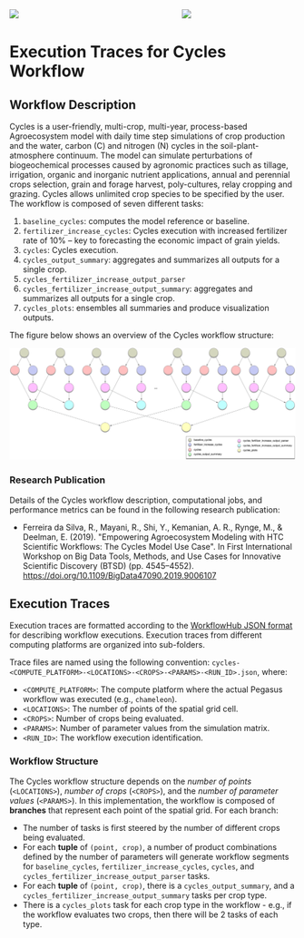 <img src="https://workflowhub.org/assets/images/logo-horizontal.png" width="300" />
<img src="https://pegasus.isi.edu/wordpress/wp-content/uploads/2015/12/logo-dark.png" width=200 style="float: right" />

# Execution Traces for Cycles Workflow

## Workflow Description

Cycles is a user-friendly, multi-crop, multi-year, process-based Agroecosystem
model with daily time step simulations of crop production and the water, carbon
(C) and nitrogen (N) cycles in the soil-plant-atmosphere continuum. The model
can simulate perturbations of biogeochemical processes caused by agronomic
practices such as tillage, irrigation, organic and inorganic nutrient
applications, annual and perennial crops selection, grain and forage harvest,
poly-cultures, relay cropping and grazing. Cycles allows unlimited crop species
to be specified by the user. The workflow is composed of seven different tasks:

  1. `baseline_cycles`: computes the model reference or baseline.
  2. `fertilizer_increase_cycles`: Cycles execution with increased fertilizer
     rate of 10% – key to forecasting the economic impact of grain yields.
  3. `cycles`: Cycles execution.
  4. `cycles_output_summary`: aggregates and summarizes all outputs for a
     single crop.
  5. `cycles_fertilizer_increase_output_parser`
  6. `cycles_fertilizer_increase_output_summary`: aggregates and summarizes all
     outputs for a single crop.
  7. `cycles_plots`: ensembles all summaries and produce visualization outputs.

The figure below shows an overview of the Cycles workflow structure:

<img src="docs/images/cycles.png?raw=true" width="750">

### Research Publication

Details of the Cycles workflow description, computational jobs, and
performance metrics can be found in the following research publication:

- Ferreira da Silva, R., Mayani, R., Shi, Y., Kemanian, A. R., Rynge, M., & Deelman, E. (2019). "Empowering Agroecosystem Modeling with HTC Scientific Workflows: The Cycles Model Use Case". In First International Workshop on Big Data Tools, Methods, and Use Cases for Innovative Scientific Discovery (BTSD) (pp. 4545–4552). https://doi.org/10.1109/BigData47090.2019.9006107

## Execution Traces

Execution traces are formatted according to the
[WorkflowHub JSON format](https://github.com/workflowhub/workflow-schema)
for describing workflow executions. Execution traces from different
computing platforms are organized into sub-folders.

Trace files are named using the following convention:
`cycles-<COMPUTE_PLATFORM>-<LOCATIONS>-<CROPS>-<PARAMS>-<RUN_ID>.json`, where:

- `<COMPUTE_PLATFORM>`: The compute platform where the actual Pegasus workflow
  was executed (e.g., `chameleon`).
- `<LOCATIONS>`: The number of points of the spatial grid cell.
- `<CROPS>`: Number of crops being evaluated.
- `<PARAMS>`: Number of parameter values from the simulation matrix.
- `<RUN_ID>`: The workflow execution identification.

### Workflow Structure

The Cycles workflow structure depends on the _number of points_ (`<LOCATIONS>`),
_number of crops_ (`<CROPS>`), and the _number of parameter values_
(`<PARAMS>`). In this implementation, the workflow is composed of **branches**
that represent each point of the spatial grid. For each branch:

- The number of tasks is first steered by the number of different crops being
  evaluated.
- For each **tuple** of `(point, crop)`, a number of product combinations
  defined by the number of parameters will generate workflow segments for
  `baseline_cycles`, `fertilizer_increase_cycles`, `cycles`, and
  `cycles_fertilizer_increase_output_parser` tasks.
- For each **tuple** of `(point, crop)`, there is a `cycles_output_summary`,
  and a `cycles_fertilizer_increase_output_summary` tasks per crop type.
- There is a `cycles_plots` task for each crop type in the workflow - e.g.,
  if the workflow evaluates two crops, then there will be 2 tasks of each type.
